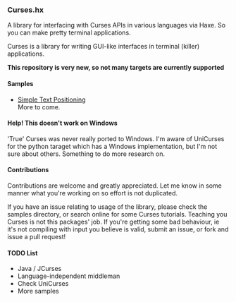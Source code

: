 
### Curses.hx  
A library for interfacing with Curses APIs in various languages via Haxe. So you can make pretty terminal applications.    

Curses is a library for writing GUI-like interfaces in terminal (killer) applications.  

**This repository is very new, so not many targets are currently supported**  

#### Samples
+ [Simple Text Positioning](samples/py/simple)  
More to come.

#### Help! This doesn't work on Windows  
'True' Curses was never really ported to Windows. I'm aware of UniCurses for the python taraget which has a Windows implementation, but I'm not sure about others. Something to do more research on.     

#### Contributions  
Contributions are welcome and greatly appreciated. Let me know in some manner what you're working on so effort is not duplicated.  

If you have an issue relating to usage of the library, please check the samples directory, or search online for some Curses tutorials. Teaching you Curses is not this packages' job. If you're getting some bad behaviour, ie it's not compiling with input you believe is valid, submit an issue, or fork and issue a pull request!

#### TODO List  
+ Java / JCurses  
+ Language-independent middleman  
+ Check UniCurses
+ More samples

